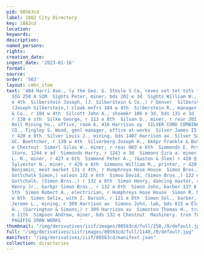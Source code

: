 ```yaml
---
pid: 00563cd
label: 1882 City Directory
key: 1882cd
location: 
keywords: 
description: 
named_persons: 
rights: 
creation_date: 
ingest_date: '2023-01-16'
format: 
source: 
order: '563'
layout: cmhc_item
text: '404 Harri Ave., ly the Geo. G. Stesle S Co, reves set tet tots tod ts txt Beets
  SIG 258 A SIM  Sights Peter, miner, bds 202 e 3d  Sights William W., miner, r 614
  e 4th  Silberstein Joseph, (J. Silberstein & Co.,) r Denver  Silberstein J. & Co.,
  (Joseph Silberstein,) cloak mnfrs 104 w 4th  Silberstein R., manager J. Silberstein
  & Co., r 104 w 4th  Silcott John A., shoemkr 106 e 3d, bds 131 e 3d  Silk Edward,
  r 138 e sth  Silke George, r 113 e 8th  Silvan D., miner, r rear 202 8 Toledo av  Silver
  Bell Mining ©o., office, room 6, 416 Harrison ay  SILVER CORD COMBINATION MINING
  CO., Tingley S. Wood, genl manager, office at works  Silver James I5., prospector,
  r 420 e 8th  Silver Louis J., mining, bds 1407 Harrison av  Silver Sam D., bkkpr
  GC. Boettcher, r 139 w 4th  Silverberg Joseph H., bkkpr Frankle & Butler, r 111
  e Chestnut  Simerl Silas W., miner, r rear 803 e 6th  Simmonds E. Mrs., Novelty
  Store, 1244 e ad  Simmonds Harry, r 124} e 3d  Simmons Ezra a. miner, r 420 e 4th  Simmong
  L. N., miner, r 427 e 6th  Simmoné Peter A., (Gaston & Slee) r 420 @ 4th  Simmons
  Sylvester N., miner, r 429 e 6th  Simmons William M., printer, r 420 e 4th  Simon
  Benjamin, meat market 131 ¢ 4th, r Humphreya Hose House  Simon Bros., (David and
  Gottchalk Simon,) saloon 132 e 6th  Simou David, (Simon Bros.,) 122 e 6th  Simon
  Gottchalk, (Simon Bros.,) r 132 e 6th  Simon Henry, dancing master, r 231 ¢ 4th  Simon
  Henry Jr., barkpr Simon Bros., r 132 e 6th  Simon John, barber 137 6 3d, r 121 e
  5th  Simon Robert A., electrician, r Humphreys Hose House  Simon R. Mise, r 135
  w 6th  Simon Selix, with I. Barash, r 121 e 6th  Simon Sol., barber, r 121 e 5th  Simone
  Jerome L., mining, r 309 Harrison av  Simons John, lab, bds 815 w Elm  Simons Oliver
  H., (Garrington & Simons,) r 309 Harrizon av  Simonton Thomas H., tranefer, r 182
  e 11th  Simpson Andrew, miner, bds 132 e Chestnut  Mashinery. tron foupty Piet,
  PAGIFIG IRON WORKS       '
thumbnail: "/img/derivatives/iiif/images/00563cd/full/250,/0/default.jpg"
full: "/img/derivatives/iiif/images/00563cd/full/1140,/0/default.jpg"
manifest: "/img/derivatives/iiif/00563cd/manifest.json"
collection: directories
---
```

